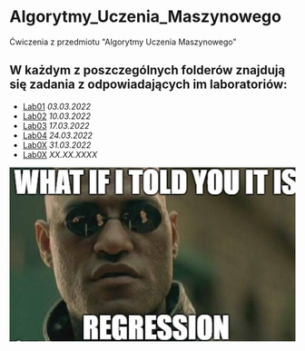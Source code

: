 # Algorytmy_Uczenia_Maszynowego

Ćwiczenia z przedmiotu "Algorytmy Uczenia Maszynowego"

W każdym z poszczególnych folderów znajdują się zadania z odpowiadających im laboratoriów:
---
- [Lab01](https://github.com/AvirFrog/Algorytmy_Uczenia_Maszynowego/tree/main/Lab01) *03.03.2022*
- [Lab02](https://github.com/AvirFrog/Algorytmy_Uczenia_Maszynowego/tree/main/Lab02) *10.03.2022*
- [Lab03](https://github.com/AvirFrog/Algorytmy_Uczenia_Maszynowego/tree/main/Lab03) *17.03.2022*
- [Lab04](https://github.com/AvirFrog/Algorytmy_Uczenia_Maszynowego/tree/main/Lab04) *24.03.2022*
- [Lab0X](https://github.com/AvirFrog/Algorytmy_Uczenia_Maszynowego/tree/main/Lab05) *31.03.2022*
- [Lab0X](https://www.youtube.com/watch?v=dQw4w9WgXcQ) *XX.XX.XXXX*

![Morfeusz](https://github.com/AvirFrog/Algorytmy_Uczenia_Maszynowego/blob/main/img/meme.png)
